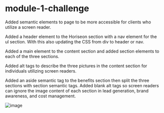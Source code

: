 # module-1-challenge

Added semantic elements to page to be more accessible for clients who utilize a screen reader. 

Added a header element to the Horiseon section with a nav element for the ul section. With this also updating the CSS from div to header or nav. 

Added a main element to the content section and added section elements to each of the three sections. 

Added alt tags to describe the three pictures in the content section for individuals utilizing screen readers. 

Added an aside semantic tag to the benefits section then split the three sections with section semantic tags. Added blank alt tags so screen readers can ignore the image content of each section in lead generation, brand awareness, and cost management. 

![image](https://user-images.githubusercontent.com/82908627/118051306-6051fa80-b346-11eb-8f14-872831560315.png)
